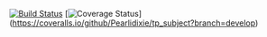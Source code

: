 [![Build Status](https://travis-ci.org/Pearlidixie/tp_subject.svg?branch=develop)](https://travis-ci.org/Pearlidixie/tp_subject)
[![Coverage Status](https://coveralls.io/repos/github/Pearlidixie/tp_subject/badge.svg?branch=develop)]
(https://coveralls.io/github/Pearlidixie/tp_subject?branch=develop)
